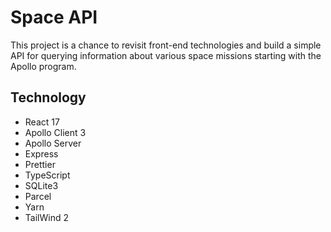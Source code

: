 # Space API

This project is a chance to revisit front-end technologies and build a simple API for querying information about various space missions starting with the Apollo program.

## Technology
- React 17
- Apollo Client 3
- Apollo Server
- Express
- Prettier
- TypeScript
- SQLite3
- Parcel
- Yarn
- TailWind 2